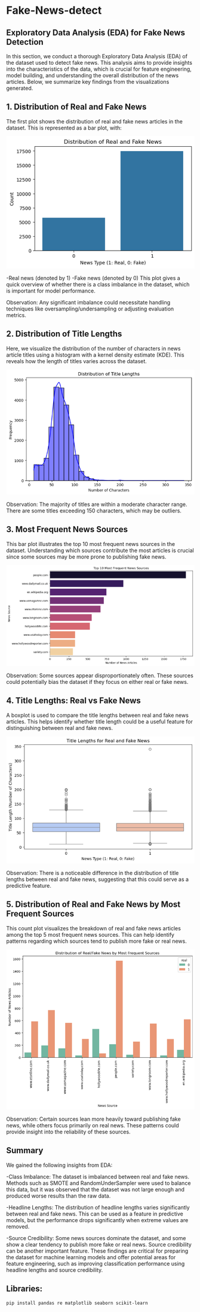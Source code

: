 # Fake-News-detect
 
## Exploratory Data Analysis (EDA) for Fake News Detection
In this section, we conduct a thorough Exploratory Data Analysis (EDA) of the dataset used to detect fake news. This analysis aims to provide insights into the characteristics of the data, which is crucial for feature engineering, model building, and understanding the overall distribution of the news articles. Below, we summarize key findings from the visualizations generated.

## 1. Distribution of Real and Fake News
The first plot shows the distribution of real and fake news articles in the dataset. This is represented as a bar plot, with:

<img src="https://github.com/Pentaka/Fake-News-detect/blob/main/EDA1.png">

-Real news (denoted by 1)
-Fake news (denoted by 0)
This plot gives a quick overview of whether there is a class imbalance in the dataset, which is important for model performance.

Observation: Any significant imbalance could necessitate handling techniques like oversampling/undersampling or adjusting evaluation metrics.


## 2. Distribution of Title Lengths
Here, we visualize the distribution of the number of characters in news article titles using a histogram with a kernel density estimate (KDE). This reveals how the length of titles varies across the dataset.

<img src="https://github.com/Pentaka/Fake-News-detect/blob/main/EDA2.png">

Observation: The majority of titles are within a moderate character range. There are some titles exceeding 150 characters, which may be outliers.


## 3. Most Frequent News Sources
This bar plot illustrates the top 10 most frequent news sources in the dataset. Understanding which sources contribute the most articles is crucial since some sources may be more prone to publishing fake news.

<img src="https://github.com/Pentaka/Fake-News-detect/blob/main/EDA3.png">

Observation: Some sources appear disproportionately often. These sources could potentially bias the dataset if they focus on either real or fake news.


## 4. Title Lengths: Real vs Fake News
A boxplot is used to compare the title lengths between real and fake news articles. This helps identify whether title length could be a useful feature for distinguishing between real and fake news.

<img src="https://github.com/Pentaka/Fake-News-detect/blob/main/EDA4.png">

Observation: There is a noticeable difference in the distribution of title lengths between real and fake news, suggesting that this could serve as a predictive feature.


## 5. Distribution of Real and Fake News by Most Frequent Sources
This count plot visualizes the breakdown of real and fake news articles among the top 5 most frequent news sources. This can help identify patterns regarding which sources tend to publish more fake or real news.

<img src="https://github.com/Pentaka/Fake-News-detect/blob/main/EDA5.png">

Observation: Certain sources lean more heavily toward publishing fake news, while others focus primarily on real news. These patterns could provide insight into the reliability of these sources.


## Summary
We gained the following insights from EDA:

-Class Imbalance: The dataset is imbalanced between real and fake news. Methods such as SMOTE and RandomUnderSampler were used to balance this data, but it was observed that the dataset was not large enough and produced worse results than the raw data.

-Headline Lengths: The distribution of headline lengths varies significantly between real and fake news. This can be used as a feature in predictive models, but the performance drops significantly when extreme values ​​are removed.

-Source Credibility: Some news sources dominate the dataset, and some show a clear tendency to publish more fake or real news. Source credibility can be another important feature. These findings are critical for preparing the dataset for machine learning models and offer potential areas for feature engineering, such as improving classification performance using headline lengths and source credibility.

## Libraries:

```bash
pip install pandas re matplotlib seaborn scikit-learn


